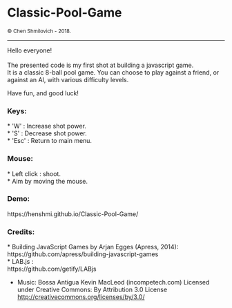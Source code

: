 <h1>Classic-Pool-Game</h1>
<small>© Chen Shmilovich - 2018.</small>
<hr>

Hello everyone!<br><br>
The presented code is my first shot at building a javascript game.<br>
It is a classic 8-ball pool game.
You can choose to play against a friend, or against an AI, with various difficulty levels.

Have fun, and good luck!

<h3>Keys:</h3>
* 'W' : Increase shot power.<br>
* 'S' : Decrease shot power.<br>
* 'Esc' : Return to main menu.<br>

<h3>Mouse:</h3>
* Left click : shoot.<br>
* Aim by moving the mouse.<br>

<h3>Demo:</h3>
https://henshmi.github.io/Classic-Pool-Game/

<h3>Credits:</h3>
* Building JavaScript Games by Arjan Egges (Apress, 2014):<br>
  https://github.com/apress/building-javascript-games
  <br>
* LAB.js :<br>
  https://github.com/getify/LABjs
  
* Music:
  Bossa Antigua Kevin MacLeod (incompetech.com)
  Licensed under Creative Commons: By Attribution 3.0 License
  http://creativecommons.org/licenses/by/3.0/


